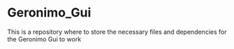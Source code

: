 # Geronimo_Gui
This is a repository where to store the necessary files and dependencies for the Geronimo Gui to work
